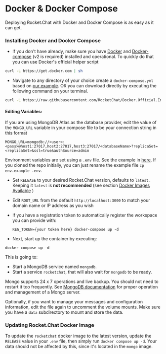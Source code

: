 # Docker & Docker Compose

Deploying Rocket.Chat with Docker and Docker Compose is as easy as it can get.

### Installing Docker and Docker Compose

* If you don't have already, make sure you have [Docker](https://docs.docker.com/install) and [Docker-compose](https://docs.docker.com/compose/install/) (v2 is required) installed and operational. To quickly do that you can use Docker's official helper script

```bash
curl -L https://get.docker.com | sh
```

* Navigate to any directory of your choice create a `docker-compose.yml` based on [our example](https://github.com/RocketChat/Docker.Official.Image/blob/master/compose.yml). OR you can download directly by executing the following command on your terminal.

```bash
curl -L https://raw.githubusercontent.com/RocketChat/Docker.Official.Image/master/compose.yml -O
```

#### **Editing Variables:**

If you are using MongoDB Atlas as the database provider, edit the value of the `MONGO_URL` variable in your compose file to be your connection string in this format

`MONGO_URL=mongodb://<user>:<pass>@host1:27017,host2:27017,host3:27017/<databaseName>?replicaSet=<replicaSet>&ssl=true&authSource=admin`

Environment variables are set using a `.env` file. See the example in [here](https://github.com/RocketChat/Docker.Official.Image/blob/master/env.example). If you cloned the repo initially, you can just rename the example file `cp env.example .env`.&#x20;

* Set `RELEASE` to your desired Rocket.Chat version, defaults to `latest`. Keeping it `latest` is **not recommended** (see section [Docker Images Available](docker-containers/available-images.md) )
* Edit `ROOT_URL` from the default `http://localhost:3000` to match your domain name or IP address as you wish
*   If you have a registration token to automatically register the workspace you can provide with:

    ```
    REG_TOKEN={your token here} docker-compose up -d
    ```
* Next, start up the container by executing:

```
docker compose up -d
```

This is going to:

* Start a MongoDB service named `mongodb`.
* Start a service `rocketchat`, that will also wait for `mongodb` to be ready.

Mongo supports 24 x 7 operations and live backup. You should not need to restart it too frequently. See [MongoDB documentation](https://www.mongodb.com/docs/manual/) for proper operation and management of a Mongo server.

Optionally, if you want to manage your messages and configuration information, edit the file again to uncomment the volume mounts. Make sure you have a `data` subdirectory to mount and store the data.

### Updating Rocket.Chat Docker Image

To update the `rocketchat` docker image to the latest version, update the `RELEASE` value in your `.env` file, then simply run `docker compose up -d`. Your data should not be affected by this, since it's located in the `mongo` image.
